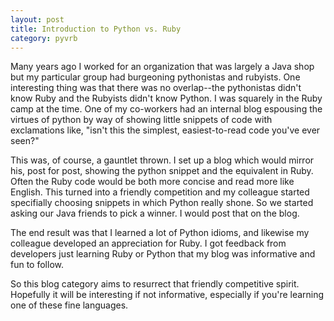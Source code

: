 ```yaml
---
layout: post
title: Introduction to Python vs. Ruby
category: pyvrb
---
```


Many years ago I worked for an organization that was largely a Java shop but my particular group had burgeoning pythonistas and rubyists. One interesting thing was that there was no overlap--the pythonistas didn't know Ruby and the Rubyists didn't know Python. I was squarely in the Ruby camp at the time. One of my co-workers had an internal blog espousing the virtues of python by way of showing little snippets of code with exclamations like, "isn't this the simplest, easiest-to-read code you've ever seen?"

This was, of course, a gauntlet thrown. I set up a blog which would mirror his, post for post, showing the python snippet and the equivalent in Ruby. Often the Ruby code would be both more concise and read more like English. This turned into a friendly competition and my colleague started specifially choosing snippets in which Python really shone. So we started asking our Java friends to pick a winner. I would post that on the blog.

The end result was that I learned a lot of Python idioms, and likewise my colleague developed an appreciation for Ruby. I got feedback from developers just learning Ruby or Python that my blog was informative and fun to follow. 

So this blog category aims to resurrect that friendly competitive spirit. Hopefully it will be interesting if not informative, especially if you're learning one of these fine languages.